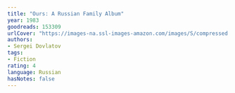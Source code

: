 ```yaml
---
title: "Ours: A Russian Family Album"
year: 1983
goodreads: 153309
urlCover: "https://images-na.ssl-images-amazon.com/images/S/compressed.photo.goodreads.com/books/1306999137i/153309.jpg"
authors:
- Sergei Dovlatov
tags:
- Fiction
rating: 4
language: Russian
hasNotes: false
---
```

